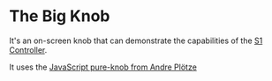 # The Big Knob

It's an on-screen knob that can demonstrate the capabilities of the [S1 Controller](http://rasterweb.net/raster/2021/06/02/s1-rotary-usb-controller/).

It uses the [JavaScript pure-knob from Andre Plötze](https://github.com/andrepxx/pure-knob)
